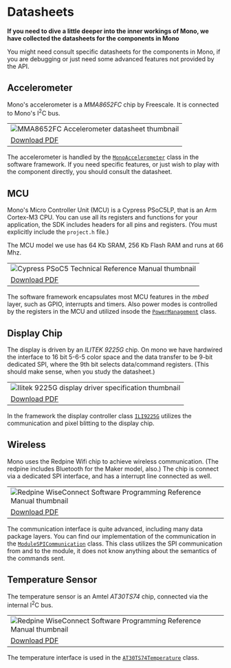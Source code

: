 # Datasheets

**If you need to dive a little deeper into the inner workings of Mono, we have collected the datasheets for the components in Mono**

You might need consult specific datasheets for the components in Mono, if you are debugging or just need some advanced features not provided by the API.

## Accelerometer

Mono's accelerometer is a *MMA8652FC* chip by Freescale. It is connected to Mono's I<sup>2</sup>C bus.

<table class="table wy-text-center">
	<tr>
		<td><img src="https://github.com/getopenmono/monodocs/raw/master/datasheets/accelerometer.png" alt="MMA8652FC Accelerometer datasheet thumbnail" title="MMA8652FC Accelerometer datasheet" /></td>
	</tr>
	<tr>
		<td><a href="https://github.com/getopenmono/monodocs/raw/master/datasheets/MMA8652FC.pdf" class="btn btn-neutral"><span class="fa fa-download">Download PDF</span></a></td>
	</tr>
</table>

The accelerometer is handled by the [`MonoAccelerometer`](//github.com/getopenmono/mono_framework/blob/master/src/mono_accelerometer.h) class in the software framework. If you need specific features, or just wish to play with the component directly, you should consult the datasheet.

## MCU

Mono's Micro Controller Unit (MCU) is a Cypress PSoC5LP, that is an Arm Cortex-M3 CPU. You can use all its registers and functions for your application, the SDK includes headers for all pins and registers. (You must explicitly include the `project.h` file.)

The MCU model we use has 64 Kb SRAM, 256 Kb Flash RAM and runs at 66 Mhz.

<table class="table wy-text-center">
	<tr>
		<td>
		<img src="https://github.com/getopenmono/monodocs/raw/master/datasheets/psoc5.png" alt="Cypress PSoC5 Technical Reference Manual thumbnail" title="Cypress PSoC5 Technical Reference Manual" />
		</td>
	</tr>
	<tr>
		<td><a href="http://www.cypress.com/file/123561/download" class="btn btn-neutral"><span class="fa fa-download">Download PDF</span></a></td>
	</tr>
</table>

The software framework encapsulates most MCU features in the *mbed* layer, such as GPIO, interrupts and timers. Also power modes is controlled by the registers in the MCU and utilized insode the [`PowerManagement`](//github.com/getopenmono/mono_framework/blob/master/src/mono_power_management.h) class.

## Display Chip

The display is driven by an *ILITEK 9225G* chip. On mono we have hardwired the interface to 16 bit 5-6-5 color space and the data transfer to be 9-bit dedicated SPI, where the 9th bit selects data/command registers. (This should make sense, when you study the datasheet.)

<table class="table wy-text-center">
	<tr>
		<td><img src="https://github.com/getopenmono/monodocs/raw/master/datasheets/display.png" alt="Ilitek 9225G display driver specification thumbnail" title="Ilitek 9225G display driver specification" /></td>
	</tr>
	<tr>
		<td><a href="https://github.com/getopenmono/monodocs/raw/master/datasheets/ILI9225G_DS_V0_06_20110228.pdf" class="btn btn-neutral"><span class="fa fa-download">Download PDF</span></a></td>
	</tr>
</table>

In the framework the display controller class [`ILI9225G`](https://github.com/getopenmono/mono_framework/blob/master/src/display/ili9225g/ili9225g.h) utilizes the communication and pixel blitting to the display chip. 

## Wireless

Mono uses the Redpine Wifi chip to achieve wireless communication. (The redpine includes Bluetooth for the Maker model, also.) The chip is connect via a dedicated SPI interface, and has a interrupt line connected as well.

<table class="table wy-text-center">
	<tr>
		<td><img src="https://github.com/getopenmono/monodocs/raw/master/datasheets/redpine.png" alt="Redpine WiseConnect Software Programming Reference Manual thumbnail" title="Redpine WiseConnect Software Programming Reference Manual" /></td>
	</tr>
	<tr>
		<td><a href="https://github.com/getopenmono/monodocs/raw/master/datasheets/RS9113-WiseConnect-Software-PRM-v1.5.0.pdf" class="btn btn-neutral"><span class="fa fa-download">Download PDF</span></a></td>
	</tr>
</table>

The communication interface is quite advanced, including many data package layers. You can find our implementation of the communication in the [`ModuleSPICommunication`](https://github.com/getopenmono/mono_framework/blob/master/src/wireless/module_communication.h#L275) class. This class utilizes the SPI communication from and to the module, it does not know anything about the semantics of the commands sent.

## Temperature Sensor

The temperature sensor is an Amtel *AT30TS74* chip, connected via the internal I<sup>2</sup>C bus.

<table class="table wy-text-center">
	<tr>
		<td><img src="https://github.com/getopenmono/monodocs/raw/master/datasheets/temperature-sensor.png" alt="Redpine WiseConnect Software Programming Reference Manual thumbnail" title="Redpine WiseConnect Software Programming Reference Manual" /></td>
	</tr>
	<tr>
		<td><a href="https://github.com/getopenmono/monodocs/raw/master/datasheets/Atmel-8897-DTS-AT30TS74-Datasheet.pdf" class="btn btn-neutral"><span class="fa fa-download">Download PDF</span></a></td>
	</tr>
</table>

The temperature interface is used in the [`AT30TS74Temperature`](https://github.com/getopenmono/mono_framework/blob/master/src/at30ts74_temperature.h) class.